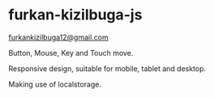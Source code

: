 # furkan-kizilbuga-js


furkankizilbuga12@gmail.com

Button, Mouse, Key and Touch move.

Responsive design, suitable for mobile, tablet and desktop.

Making use of localstorage.
